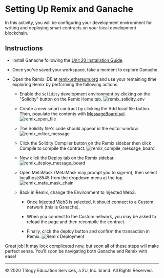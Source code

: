 # Setting Up Remix and Ganache

In this activity, you will be configuring your development environment for writing and deploying smart contracts on your local development blockchain.

## Instructions

* Install Ganache following the [Unit 20 Installation Guide](../../../Supplemental/unit-20-install-guide.md).

* Once you've saved your workspace, take a moment to explore Ganache. 

* Open the Remix IDE at [remix.ethereum.org](https://remix.ethereum.org) and use your remaining time exploring Remix by performing the following actions:

    * Enable the `Solidity` development environment by clicking on the "Solidity" button on the Remix Home tab.
    ![remix_solidity_env](Images/remix_enable_solidity_env.gif)

    * Create a new smart contract by clicking the Add local file button. Then, populate the contents with [MessageBoard.sol](Resources/MessageBoard.sol).
    ![remix_open_file](Images/remix_open_file.png)

    * The Solidity file's code should appear in the editor window. 
    ![remix_editor_message](Images/remix_editor_message_board.png)

    * Click the Solidity Compiler button on the Remix sidebar then click Compile to compile the contract.
    ![remix_compile_message_board](Images/remix_compile_message_board.png)

    * Now click the Deploy tab on the Remix sidebar. 
    ![remix_deploy_message_board](Images/remix_deploy_message_board.png)

    * Open MetaMask (MetaMask may prompt you to sign-in), then select localhost:8545 from the dropdown menu at the top.
    ![remix_meta_mask_chain](Images/remix_meta_mask_chain.png)

    * Back in Remix, change the Environment to Injected Web3. 
      
        * Once Injected Web3 is selected, it should connect to a Custom network (this is Ganache). 
        
        * When you connect to the Custom network, you may be asked to reload the page and then recompile the contract.

        * Finally, click the deploy button and confirm the transaction in Remix.
    ![Remix Deployment](Images/remix_deploy.gif)

Great job! It may look complicated now, but soon all of these steps will make perfect sense. You'll soon be navigating both Ganache and Remix with ease!

---

© 2020 Trilogy Education Services, a 2U, Inc. brand. All Rights Reserved.
